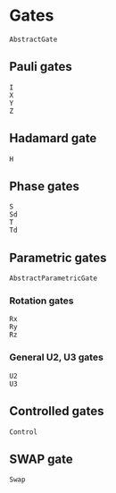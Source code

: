 # Gates

```@docs
AbstractGate
```

## Pauli gates
```@docs
I
X
Y
Z
```

## Hadamard gate
```@docs
H
```

## Phase gates
```@docs
S
Sd
T
Td
```

## Parametric gates

```@docs
AbstractParametricGate
```

### Rotation gates
```@docs
Rx
Ry
Rz
```

### General U2, U3 gates
```@docs
U2
U3
```

## Controlled gates
```@docs
Control
```

## SWAP gate
```@docs
Swap
```